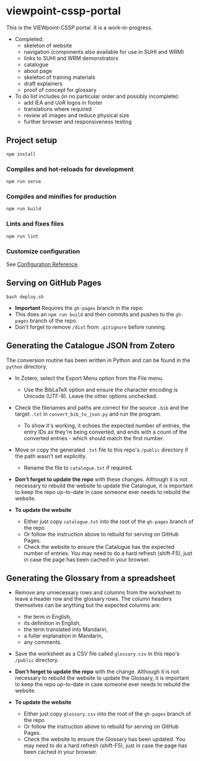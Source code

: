 # viewpoint-cssp-portal

This is the VIEWpoint-CSSP portal. It is a work-in-progress.

-   Completed:
    -   skeleton of website
    -   navigation (components also available for use in SUHI and WRM)
    -   links to SUHI and WRM demonstrators
    -   catalogue
    -   about page
    -   skeleton of training materials
    -   draft explainers
    -   proof of concept for glossary
-   To do list includes (in no particular order and possibly incomplete):
    -   add IEA and UoR logos in footer
    -   translations where required
    -   review all images and reduce physical size
    -   further browser and responsiveness testing

## Project setup

```
npm install
```

### Compiles and hot-reloads for development

```
npm run serve
```

### Compiles and minifies for production

```
npm run build
```

### Lints and fixes files

```
npm run lint
```

### Customize configuration

See [Configuration Reference](https://cli.vuejs.org/config/).

## Serving on GitHub Pages

```
bash deploy.sh
```

-   **Important** Requires the `gh-pages` branch in the repo.
-   This does an `npm run build` and then commits and pushes to the `gh-pages`
    branch of the repo.
-   Don't forget to remove `/dist` from `.gitignore` before running.

## Generating the Catalogue JSON from Zotero

The conversion routine has been written in Python and can be found in the
`python` directory.

-   In Zotero, select the Export Menu option from the File menu.

    -   Use the BibLaTeX option and ensure the character encoding is Unicode
        (UTF-8). Leave the other options unchecked.

-   Check the filenames and paths are correct for the source `.bib` and the
    target `.txt` in `convert_bib_to_json.py` and run the program.

    -   To show it's working, it echoes the expected number of entries, the
        entry IDs as they're being converted, and ends with a count of the
        converted entries - which should match the first number.

-   Move or copy the generated `.txt` file to this repo's `/public` directory if
    the path wasn't set explicitly.

    -   Rename the file to `catalogue.txt` if required.

-   **Don't forget to update the repo** with these changes. Although it is not
    necessary to rebuild the website to update the Catalogue, it is important to
    keep the repo up-to-date in case someone ever needs to rebuild the website.

-   **To update the website**

    -   Either just copy `catalogue.txt` into the root of the `gh-pages` branch
        of the repo
    -   Or follow the instruction above to rebuild for serving on GitHub Pages.
    -   Check the website to ensure the Catalogue has the expected number of
        entries. You may need to do a hard refresh (shift-F5), just in case the
        page has been cached in your browser.

## Generating the Glossary from a spreadsheet

-   Remove any unnecessary rows and columns from the worksheet to leave a header
    row and the glossary rows. The column headers themselves can be anything but
    the expected columns are:
    -   the term in English,
    -   its definition in English,
    -   the term translated into Mandarin,
    -   a fuller explanation in Mandarin,
    -   any comments.
-   Save the worksheet as a CSV file called `glossary.csv` in this repo's
    `/public` directory.

-   **Don't forget to update the repo** with the change. Although it is not
    necessary to rebuild the website to update the Glossary, it is important to
    keep the repo up-to-date in case someone ever needs to rebuild the website.

-   **To update the website**

    -   Either just copy `glossary.csv` into the root of the `gh-pages` branch
        of the repo
    -   Or follow the instruction above to rebuild for serving on GitHub Pages.
    -   Check the website to ensure the Glossary has been updated. You may need
        to do a hard refresh (shift-F5), just in case the page has been cached
        in your browser.
